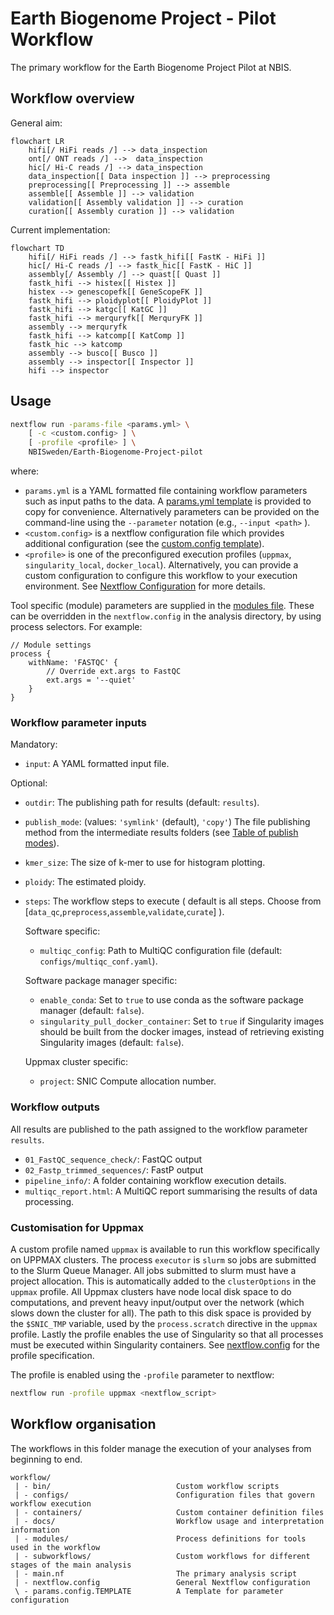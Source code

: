 # Earth Biogenome Project - Pilot Workflow

The primary workflow for the Earth Biogenome Project Pilot at NBIS.

## Workflow overview

General aim:

```mermaid
flowchart LR
    hifi[/ HiFi reads /] --> data_inspection
    ont[/ ONT reads /] -->  data_inspection
    hic[/ Hi-C reads /] --> data_inspection
    data_inspection[[ Data inspection ]] --> preprocessing
    preprocessing[[ Preprocessing ]] --> assemble
    assemble[[ Assemble ]] --> validation
    validation[[ Assembly validation ]] --> curation
    curation[[ Assembly curation ]] --> validation
```

Current implementation:

```mermaid
flowchart TD
    hifi[/ HiFi reads /] --> fastk_hifi[[ FastK - HiFi ]]
    hic[/ Hi-C reads /] --> fastk_hic[[ FastK - HiC ]]
    assembly[/ Assembly /] --> quast[[ Quast ]]
    fastk_hifi --> histex[[ Histex ]]
    histex --> genescopefk[[ GeneScopeFK ]]
    fastk_hifi --> ploidyplot[[ PloidyPlot ]]
    fastk_hifi --> katgc[[ KatGC ]]
    fastk_hifi --> merquryfk[[ MerquryFK ]]
    assembly --> merquryfk
    fastk_hifi --> katcomp[[ KatComp ]]
    fastk_hic --> katcomp
    assembly --> busco[[ Busco ]]
    assembly --> inspector[[ Inspector ]]
    hifi --> inspector
```

## Usage

```bash
nextflow run -params-file <params.yml> \
    [ -c <custom.config> ] \
    [ -profile <profile> ] \
    NBISweden/Earth-Biogenome-Project-pilot
```

where:
- `params.yml` is a YAML formatted file containing workflow parameters
    such as input paths to the data.
    A [params.yml template](params.yml.TEMPLATE) is provided to copy
    for convenience.
    Alternatively parameters can be provided on the
    command-line using the `--parameter` notation (e.g., `--input <path>` ).
- `<custom.config>` is a nextflow configuration file which provides
    additional configuration (see the [custom.config template](custom.config.TEMPLATE)).
- `<profile>` is one of the preconfigured execution profiles
    (`uppmax`, `singularity_local`, `docker_local`). Alternatively,
    you can provide a custom configuration to configure this workflow
    to your execution environment. See [Nextflow Configuration](https://www.nextflow.io/docs/latest/config.html#scope-executor)
    for more details.

Tool specific (module) parameters are supplied in the [modules file](configs/modules.config).
These can be overridden in the `nextflow.config` in the analysis directory,
by using process selectors. For example:
```
// Module settings
process {
    withName: 'FASTQC' {
        // Override ext.args to FastQC
        ext.args = '--quiet'
    }
}
```

### Workflow parameter inputs

Mandatory:

- `input`: A YAML formatted input file.

Optional:

- `outdir`: The publishing path for results (default: `results`).
- `publish_mode`: (values: `'symlink'` (default), `'copy'`) The file
publishing method from the intermediate results folders
(see [Table of publish modes](https://www.nextflow.io/docs/latest/process.html#publishdir)).
- `kmer_size`: The size of k-mer to use for histogram plotting.
- `ploidy`: The estimated ploidy.
- `steps`: The workflow steps to execute ( default is all steps. Choose from [`data_qc`,`preprocess`,`assemble`,`validate`,`curate`] ).

    Software specific:
    - `multiqc_config`: Path to MultiQC configuration file (default: `configs/multiqc_conf.yaml`).

    Software package manager specific:
    - `enable_conda`: Set to `true` to use conda as the software package manager (default: `false`).
    - `singularity_pull_docker_container`: Set to `true` if Singularity images should be
    built from the docker images, instead of retrieving existing Singularity images (default: `false`).

    Uppmax cluster specific:
    - `project`: SNIC Compute allocation number.

### Workflow outputs

All results are published to the path assigned to the workflow parameter `results`.

- `01_FastQC_sequence_check/`: FastQC output
- `02_Fastp_trimmed_sequences/`: FastP output
- `pipeline_info/`: A folder containing workflow execution details.
- `multiqc_report.html`: A MultiQC report summarising the results of data processing.

### Customisation for Uppmax

A custom profile named `uppmax` is available to run this workflow specifically
on UPPMAX clusters. The process `executor` is `slurm` so jobs are
submitted to the Slurm Queue Manager. All jobs submitted to slurm
must have a project allocation. This is automatically added to the `clusterOptions`
in the `uppmax` profile. All Uppmax clusters have node local disk space to do
computations, and prevent heavy input/output over the network (which
slows down the cluster for all).
The path to this disk space is provided by the `$SNIC_TMP` variable, used by
the `process.scratch` directive in the `uppmax` profile. Lastly
the profile enables the use of Singularity so that all processes must be
executed within Singularity containers. See [nextflow.config](nextflow.config)
for the profile specification.

The profile is enabled using the `-profile` parameter to nextflow:
```bash
nextflow run -profile uppmax <nextflow_script>
```

## Workflow organisation

The workflows in this folder manage the execution of your analyses
from beginning to end.

```
workflow/
 | - bin/                            Custom workflow scripts
 | - configs/                        Configuration files that govern workflow execution
 | - containers/                     Custom container definition files
 | - docs/                           Workflow usage and interpretation information
 | - modules/                        Process definitions for tools used in the workflow
 | - subworkflows/                   Custom workflows for different stages of the main analysis
 | - main.nf                         The primary analysis script
 | - nextflow.config                 General Nextflow configuration
 \ - params.config.TEMPLATE          A Template for parameter configuration
```

